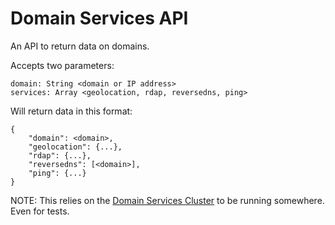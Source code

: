 # Domain Services API

An API to return data on domains. 

Accepts two parameters: 
```
domain: String <domain or IP address>
services: Array <geolocation, rdap, reversedns, ping>
```

Will return data in this format:
```
{
    "domain": <domain>,
    "geolocation": {...},
    "rdap": {...},
    "reversedns": [<domain>],
    "ping": {...}
}
```

NOTE: This relies on the [Domain Services Cluster](https://github.com/DJSethDuncan/domain-services-cluster) to be running somewhere. Even for tests. 